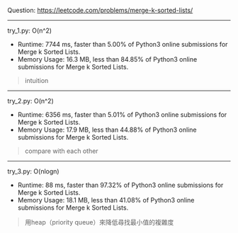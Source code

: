Question: https://leetcode.com/problems/merge-k-sorted-lists/

---

try_1.py: O(n^2)
* Runtime: 7744 ms, faster than 5.00% of Python3 online submissions for Merge k Sorted Lists.
* Memory Usage: 16.3 MB, less than 84.85% of Python3 online submissions for Merge k Sorted Lists.

> intuition

---

try_2.py: O(n^2)
* Runtime: 6356 ms, faster than 5.01% of Python3 online submissions for Merge k Sorted Lists.
* Memory Usage: 17.9 MB, less than 44.88% of Python3 online submissions for Merge k Sorted Lists.

> compare with each other

---

try_3.py: O(nlogn)
* Runtime: 88 ms, faster than 97.32% of Python3 online submissions for Merge k Sorted Lists.
* Memory Usage: 18.1 MB, less than 41.08% of Python3 online submissions for Merge k Sorted Lists.

> 用heap（priority queue）來降低尋找最小值的複雜度
